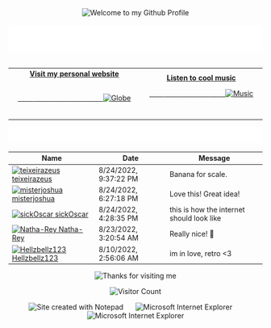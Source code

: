 <!-- "Hero" Header -->
<div align="center">
  <img src="https://github.com/BrunnerLivio/brunnerlivio/blob/master/images/welcome.png?raw=true" style="max-width: 100%;" alt="Welcome to my Github Profile" />
  <br />
  <br />
  <img height="50" alt="My Name is Livio and I like Node.js" src="https://raw.githubusercontent.com/BrunnerLivio/brunnerlivio/master/images/personal_note.svg" />
  <br />
  <br />

</div>

<!-- Social -->
<table width="100%">
<tr>
<td align="center">
<a href="https://brunnerliv.io">
<strong>Visit my personal website </strong>
<br />
<br />

<!-- Centering something has never been easy, has it? -->
<span>&nbsp;&nbsp;&nbsp;&nbsp;&nbsp;&nbsp;&nbsp;&nbsp;</span>
<span>&nbsp;&nbsp;&nbsp;&nbsp;&nbsp;&nbsp;&nbsp;&nbsp;</span>
<span>&nbsp;&nbsp;&nbsp;&nbsp;&nbsp;&nbsp;&nbsp;&nbsp;</span>
  <span>&nbsp;&nbsp;&nbsp;&nbsp;&nbsp;&nbsp;&nbsp;&nbsp;</span>
  <span>&nbsp;&nbsp;&nbsp;&nbsp;&nbsp;&nbsp;&nbsp;&nbsp;</span>
<img alt="Globe" height="80" src="https://raw.githubusercontent.com/BrunnerLivio/brunnerlivio/master/images/globe.gif">
</a>
<span>&nbsp;&nbsp;&nbsp;&nbsp;&nbsp;&nbsp;&nbsp;&nbsp;</span>
<span>&nbsp;&nbsp;&nbsp;&nbsp;&nbsp;&nbsp;&nbsp;&nbsp;</span>
<span>&nbsp;&nbsp;&nbsp;&nbsp;&nbsp;&nbsp;&nbsp;&nbsp;</span>
<span>&nbsp;&nbsp;&nbsp;&nbsp;&nbsp;&nbsp;&nbsp;&nbsp;</span>
 <span>&nbsp;&nbsp;&nbsp;&nbsp;&nbsp;&nbsp;&nbsp;&nbsp;</span>
</td>


<td align="center">
<a href="https://www.youtube.com/watch?v=3YxaaGgTQYM&ab_channel=EvanescenceVEVO">
<strong>Listen to cool music</strong>
<br />

<span>&nbsp;&nbsp;&nbsp;&nbsp;&nbsp;&nbsp;&nbsp;</span> 
<span>&nbsp;&nbsp;&nbsp;&nbsp;&nbsp;&nbsp;&nbsp;</span> 
<span>&nbsp;&nbsp;&nbsp;&nbsp;&nbsp;&nbsp;&nbsp;</span> 
<span>&nbsp;&nbsp;&nbsp;&nbsp;&nbsp;&nbsp;&nbsp;</span> 
<span>&nbsp;&nbsp;&nbsp;&nbsp;&nbsp;&nbsp;&nbsp;</span> 
<img height="100" alt="Music" src="https://raw.githubusercontent.com/BrunnerLivio/brunnerlivio/master/images/music.gif"> 
</a>
<span>&nbsp;&nbsp;&nbsp;&nbsp;&nbsp;&nbsp;&nbsp;&nbsp;</span>
<span>&nbsp;&nbsp;&nbsp;&nbsp;&nbsp;&nbsp;&nbsp;&nbsp;</span>
<span>&nbsp;&nbsp;&nbsp;&nbsp;&nbsp;&nbsp;&nbsp;&nbsp;</span>
<span>&nbsp;&nbsp;&nbsp;&nbsp;&nbsp;&nbsp;&nbsp;&nbsp;</span>
<span>&nbsp;&nbsp;&nbsp;&nbsp;&nbsp;&nbsp;&nbsp;&nbsp;</span>    
</td>
</tr>
</table>

<a href="https://github.com/BrunnerLivio/brunnerlivio/issues/62#issuecomment-new"><img src="images/guestbook.svg"></a> 


<!-- Guestbook -->
| Name | Date | Message |
|---|---|---|
| <a href="https://github.com/teixeirazeus"><img width="24" src="https://avatars.githubusercontent.com/u/14170562?s=24&u=748df2ee806be2f6af9eff2560f0c943b32b5041&v=4" alt="teixeirazeus" /> teixeirazeus</a> |8/24/2022, 9:37:22 PM|Banana for scale.|
| <a href="https://github.com/misterjoshua"><img width="24" src="https://avatars.githubusercontent.com/u/644092?s=24&u=2f1ea2b321a87fc518dfb2fc84eb5722c9e42cb9&v=4" alt="misterjoshua" /> misterjoshua</a> |8/24/2022, 6:27:18 PM|Love this! Great idea!|
| <a href="https://github.com/sickOscar"><img width="24" src="https://avatars.githubusercontent.com/u/712744?s=24&v=4" alt="sickOscar" /> sickOscar</a> |8/24/2022, 4:28:35 PM|this is how the internet should look like|
| <a href="https://github.com/Natha-Rey"><img width="24" src="https://avatars.githubusercontent.com/u/75953657?s=24&u=b4784984940ac5d80a27bf6aa8e97ef822484647&v=4" alt="Natha-Rey" /> Natha-Rey</a> |8/23/2022, 3:20:54 AM|Really nice! 🤩|
| <a href="https://github.com/Hellzbellz123"><img width="24" src="https://avatars.githubusercontent.com/u/31550512?s=24&u=c063f07b61ed3c3019aa46bd20e69dc937965feb&v=4" alt="Hellzbellz123" /> Hellzbellz123</a> |8/10/2022, 2:56:06 AM|im in love, retro <3|
<!-- /Guestbook -->

<!-- Footer -->

<div align="center">

<img height="120" alt="Thanks for visiting me" width="100%" src="https://raw.githubusercontent.com/BrunnerLivio/brunnerlivio/master/images/marquee.svg" />
<br />

![Visitor Count](https://profile-counter.glitch.me/brunnerlivio/count.svg)


<img src="https://raw.githubusercontent.com/BrunnerLivio/brunnerlivio/master/images/notepad.gif" alt="Site created with Notepad" height="30" />
<!-- "margin-right: whatever;" -->
<span>&nbsp;&nbsp;&nbsp;&nbsp;</span>  
<img src="https://raw.githubusercontent.com/BrunnerLivio/brunnerlivio/master/images/ie_logo.gif" alt="Microsoft Internet Explorer" />
<span>&nbsp;&nbsp;&nbsp;&nbsp;</span>  
<img src="https://raw.githubusercontent.com/BrunnerLivio/brunnerlivio/master/images/noframes.gif" alt="Microsoft Internet Explorer" />

</div>
